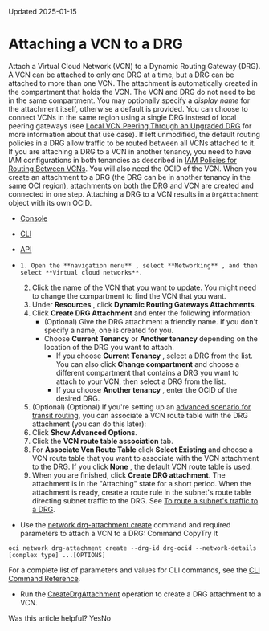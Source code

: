 Updated 2025-01-15
# Attaching a VCN to a DRG
Attach a Virtual Cloud Network (VCN) to a Dynamic Routing Gateway (DRG).
A VCN can be attached to only one DRG at a time, but a DRG can be attached to more than one VCN. The attachment is automatically created in the compartment that holds the VCN. The VCN and DRG do not need to be in the same compartment. You may optionally specify a _display name_ for the attachment itself, otherwise a default is provided. You can choose to connect VCNs in the same region using a single DRG instead of local peering gateways (see [Local VCN Peering Through an Upgraded DRG](https://docs.oracle.com/en-us/iaas/Content/Network/Tasks/scenario_d.htm#scenariod "This scenario describes using a mutual connection to an upgraded DRG to enable traffic between two or more VCNs.") for more information about that use case). If left unmodified, the default routing policies in a DRG allow traffic to be routed between all VCNs attached to it. If you are attaching a DRG to a VCN in another tenancy, you need to have IAM configurations in both tenancies as described in [IAM Policies for Routing Between VCNs](https://docs.oracle.com/en-us/iaas/Content/Network/Tasks/drg-iam.htm#scenario_m "Learn about IAM policies used with peering and dynamic routing gateways."). You will also need the OCID of the VCN.
When you create an attachment to a DRG (the DRG can be in another tenancy in the same OCI region), attachments on both the DRG and VCN are created and connected in one step. Attaching a DRG to a VCN results in a `DrgAttachment` object with its own OCID. 
  * [Console](https://docs.oracle.com/en-us/iaas/Content/Network/Tasks/attach-vcn-drg.htm)
  * [CLI](https://docs.oracle.com/en-us/iaas/Content/Network/Tasks/attach-vcn-drg.htm)
  * [API](https://docs.oracle.com/en-us/iaas/Content/Network/Tasks/attach-vcn-drg.htm)


  *     1. Open the **navigation menu** , select **Networking** , and then select **Virtual cloud networks**.
    2. Click the name of the VCN that you want to update. You might need to change the compartment to find the VCN that you want.
    3. Under **Resources** , click **Dynamic Routing Gateways Attachments**.
    4. Click **Create DRG Attachment** and enter the following information:
       * (Optional) Give the DRG attachment a friendly name. If you don't specify a name, one is created for you.
       * Choose **Current Tenancy** or **Another tenancy** depending on the location of the DRG you want to attach.
         * If you choose **Current Tenancy** , select a DRG from the list. You can also click **Change compartment** and choose a different compartment that contains a DRG you want to attach to your VCN, then select a DRG from the list.
         * If you choose **Another tenancy** , enter the OCID of the desired DRG.
    5. (Optional) (Optional) If you're setting up an [advanced scenario for transit routing](https://docs.oracle.com/en-us/iaas/Content/Network/Tasks/transitrouting.htm#Transit_Routing_Access_to_Multiple_VCNs_in_the_Same_Region), you can associate a VCN route table with the DRG attachment (you can do this later):
      1. Click **Show Advanced Options**.
      2. Click the **VCN route table association** tab.
      3. For **Associate Vcn Route Table** click **Select Existing** and choose a VCN route table that you want to associate with the VCN attachment to the DRG. If you click **None** , the default VCN route table is used.
    6. When you are finished, click **Create DRG attachment**.
The attachment is in the "Attaching" state for a short period. 
When the attachment is ready, create a route rule in the subnet's route table directing subnet traffic to the DRG. See [To route a subnet's traffic to a DRG](https://docs.oracle.com/en-us/iaas/Content/Network/Tasks/managingroutetables_topic-working.htm#add_route_rule).
  * Use the [network drg-attachment create](https://docs.oracle.com/iaas/tools/oci-cli/latest/oci_cli_docs/cmdref/network/drg-attachment/create.html) command and required parameters to attach a VCN to a DRG:
Command
CopyTry It
```
oci network drg-attachment create --drg-id drg-ocid --network-details [complex type] ...[OPTIONS]
```

For a complete list of parameters and values for CLI commands, see the [CLI Command Reference](https://docs.oracle.com/iaas/tools/oci-cli/latest).
  * Run the [CreateDrgAttachment](https://docs.oracle.com/iaas/api/#/en/iaas/latest/DrgAttachment/CreateDrgAttachment) operation to create a DRG attachment to a VCN.


Was this article helpful?
YesNo

